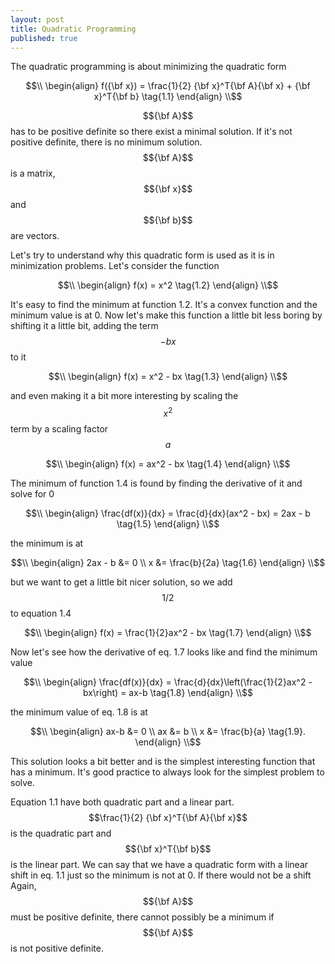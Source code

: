 ```yaml
---
layout: post
title: Quadratic Programming
published: true
---
```


The quadratic programming is about minimizing the quadratic form 

$$\\
\begin{align}
f({\bf x}) = \frac{1}{2} {\bf x}^T{\bf A}{\bf x} + {\bf x}^T{\bf b}  \tag{1.1}
\end{align}
\\$$

$${\bf A}$$ has to be positive definite so there exist a minimal solution. If it's not positive definite, there is no minimum solution.
$${\bf A}$$ is a matrix, $${\bf x}$$ and $${\bf b}$$ are vectors. 

Let's try to understand why this quadratic form is used as it is in minimization problems.
Let's consider the function

$$\\
\begin{align}
f(x) = x^2 \tag{1.2}
\end{align}
\\$$

It's easy to find the minimum at function 1.2. It's a convex function and the minimum value is at 0.
Now let's make this function a little bit less boring by shifting it a little bit, adding the term $$-bx$$ to it

$$\\
\begin{align}
f(x) = x^2 - bx \tag{1.3}
\end{align}
\\$$

and even making it a bit more interesting by scaling the $$x^2$$ term by a scaling factor $$a$$

$$\\
\begin{align}
f(x) = ax^2 - bx \tag{1.4}
\end{align}
\\$$

The minimum of function 1.4 is found by finding the derivative of it and solve for 0 

$$\\
\begin{align}
\frac{df(x)}{dx} = \frac{d}{dx}(ax^2 - bx) = 2ax - b \tag{1.5}
\end{align}
\\$$

the minimum is at

$$\\
\begin{align}
2ax - b &= 0 \\
x &= \frac{b}{2a} \tag{1.6}
\end{align}
\\$$

but we want to get a little bit nicer solution, so we add $$1/2$$ to equation 1.4

$$\\
\begin{align}
f(x) = \frac{1}{2}ax^2 - bx \tag{1.7}
\end{align}
\\$$

Now let's see how the derivative of eq. 1.7 looks like and find the minimum value

$$\\
\begin{align}
\frac{df(x)}{dx} = \frac{d}{dx}\left(\frac{1}{2}ax^2 - bx\right) = ax-b   \tag{1.8}
\end{align}
\\$$

the minimum value of eq. 1.8 is at

$$\\
\begin{align}
ax-b &= 0 \\
ax &= b \\
x &= \frac{b}{a} \tag{1.9}.
\end{align}
\\$$

This solution looks a bit better and is the simplest interesting function that has a minimum. It's good practice to always look for the simplest problem to solve.

Equation 1.1 have both quadratic part and a linear part. $$\frac{1}{2} {\bf x}^T{\bf A}{\bf x}$$ is the quadratic part and $${\bf x}^T{\bf b}$$ is the linear part.
We can say that we have a quadratic form with a linear shift in eq. 1.1 just so the minimum is not at 0. If there would not be a shift  
Again, $${\bf A}$$ must be positive definite, there cannot possibly be a minimum if $${\bf A}$$ is not positive definite. 






